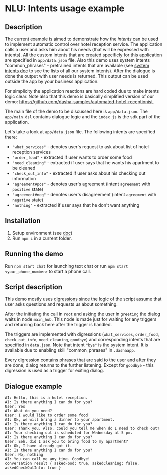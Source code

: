 # NLU: Intents usage example

## Description

<!-- [Intents doc](https://docs.dasha.ai/en-us/default/natural-language-understanding/custom-intents)

Intents are actions and requests that a user wants to perform (unlike [entities](https://docs.dasha.ai/en-us/default/natural-language-understanding/custom-entities) that are rather objects that the user mentions). 
They are used to extract and handle semantic information from the utterances that the system received from the user. 
E.g., if your system is learned to extract intent called `"greeting"`, this intent must be extracted from inputs like: "hello", "good day", etc. 
This makes the system to be able to handle such inputs robustly and efficiently. -->

The current example is aimed to demonstrate how the *intents* can be used to implement automatic control over hotel reception service. 
The application calls a user and asks him about his needs (that will be expressed with intents). 
All the custom intents that are created specificly for this application are specified in `app/data.json` file. 
Also this demo uses system intents "common_phrases" - pretrained intents that are available (see [system intents doc](https://docs.dasha.ai/en-us/default/natural-language-understanding/system-intents) to see the lists of all our system intents). 
After the dialogue is done the output with user needs is returned. 
This output can be used outside the app by your business application.

For simplicity the application reactions are hard coded due to make intents logic clear. 
Note also that this demo is basically simplified version of our demo: https://github.com/dasha-samples/automated-hotel-receptionist.

<!-- TODO remove or reformulate the following -->

The main file of the demo to be discussed here is `app/data.json`. 
The `app/main.dsl` contains dialogue logic and the `index.js` is the sdk part of the application.

<!-- To connect your custom intents and Dasha system intents to the application they must be configured in `.dashaapp` file (see [Connecting to the application](https://docs.dasha.ai/en-us/default/natural-language-understanding/connecting-to-the-application)). -->

Let's take a look at `app/data.json` file. 
The following intents are specified there:
- `"what_services"` - denotes user's request to ask about list of hotel reception services
- `"order_food"` - extracted if user wants to order some food
- `"need_cleaning"` - extracted if user says that he wants his apartment to be cleaned
- `"check_out_info"` - extracted if user asks about his checking out information
- `"agreement#pos"` - denotes user's agreement (intent `agreement` with `positive` state)
- `"agreement#neg"` - denotes user's disagreement (intent `agreement` with `negative` state)
- `"nothing"` - extracted if user says that he don't want anything

<!-- Every intent specified in the `data.json` has following subsections (see [custom intents doc](https://docs.dasha.ai/en-us/default/natural-language-understanding/custom-intents)):
- `"includes"` (required) that contains phrases where this intent must be extracted
- `"excludes"` (optional) that contains phrases where this intent must NOT be extracted -->

<!-- To handle the intents in dialogue script [DSL](https://docs.dasha.ai/en-us/default/dasha-script-language/) provides functions like: [#messageHasIntent](https://docs.dasha.ai/en-us/default/dasha-script-language/built-in-functions/#messagehasintent), [#messageHasAnyIntent](https://docs.dasha.ai/en-us/default/dasha-script-language/built-in-functions/#messagehasanyintent). 
They allow you to understand whether such intent was extracted or not.
See also [DSL NLU control documentation](https://docs.dasha.ai/en-us/default/dasha-script-language/built-in-functions#nlu-control). -->

<!-- Note that if you need to extract some intent with particular `state` the `#messageHasIntent` function provides corresponding parameter, i.e. if you want to extract user's *disagreement* you must do it like this `#messageHasIntent("agreement", "negative")`. -->

<!-- When building your own custom intents, it will probably require testing, debugging and improving your model. See [Improving NLU model doc](https://docs.dasha.ai/en-us/default/natural-language-understanding/improving-models) for the tips and instuctions. -->

## Installation

1. Setup environment (see [doc](https://docs.dasha.ai/en-us/default/setup-enviroment/))
1. Run `npm i` in a current folder.

## Running the demo

Run `npm start chat` for launching text chat or run `npm start <your_phone_number>` to start a phone call.


## Script description

This demo mostly uses [digressions](https://docs.dasha.ai/en-us/default/dasha-script-language/program-structure#digression) since the logic of the script assume that user asks questions and requests us about something.

After the initiating the call in `root` and asking the user in `greeting` the dialog waits in node `main_hub`.
This node is made just for waiting for any triggers and returning back here after the trigger is handled.

The triggers are implemented with digressions (`what_services`, `order_food`, `check_out_info`, `need_cleaning`, `goodbye`) and corresponding intents that are specified in `data.json`. 
Note that intent `"bye"` is the system intent. It is available due to enabling skill "common_phrases" in `.dashaapp`.

Every digression contains phrases that are said to the user and after they are done, dialog returns to the further listening. Except for `goodbye` - this digression is used as a trigger for exiting dialog.

## Dialogue example

```
AI: Hello, this is a hotel reception.
AI: Is there anything I can do for you?
User: Yes
AI: What do you need?
User: I would like to order some food
AI: Ok, we will bring a dinner to your apartment.
AI: Is there anything I can do for you?
User: Thank you. Also, could you tell me when do I need to check out?
AI: Your checking out is scheduled for Wednesday at 5 pm.
AI: Is there anything I can do for you?
User: Eeh, did I ask you to bring food to my apartment?
AI: Ok, I have already got it.
AI: Is there anything I can do for you?
User: No, nothing
AI: You can call me any time. Goodbye!
conversation result { askedFood: true, askedCleaning: false, askedCheckOutInfo: true }
```
